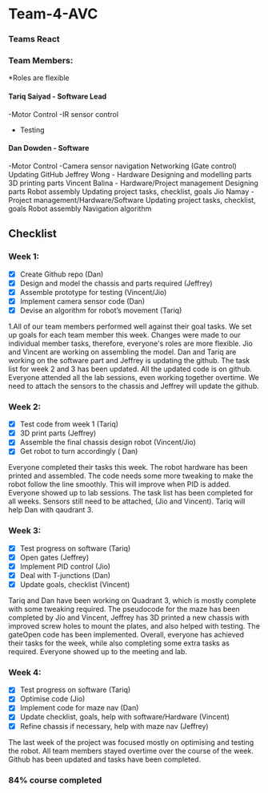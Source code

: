 # Team-4-AVC

### Teams React

### Team Members: 
*Roles are flexible
#### Tariq Saiyad - Software Lead
  -Motor Control
  -IR sensor control
  - Testing
#### Dan Dowden - Software
  -Motor Control 
  -Camera sensor navigation
Networking (Gate control)
Updating GitHub
Jeffrey Wong - Hardware
Designing and modelling parts
3D printing parts
Vincent Balina - Hardware/Project management
Designing parts 
Robot assembly
Updating project tasks, checklist, goals
Jio Namay - Project management/Hardware/Software
Updating project tasks, checklist, goals
Robot assembly
Navigation algorithm


## Checklist 

### Week 1: 

- [x] Create Github repo (Dan)
- [x] Design and model the chassis and parts required (Jeffrey)
- [x] Assemble prototype for testing (Vincent/Jio)
- [x] Implement camera sensor code (Dan)
- [x] Devise an algorithm for robot’s movement  (Tariq)

1.All of our team members performed well against their goal tasks. We set up goals for each team member this week. Changes were made to our individual member tasks, therefore, everyone's roles are more flexible. Jio and Vincent are working on assembling the model. Dan and Tariq are working on the software part and Jeffrey is updating the github. The task list for week 2 and 3 has been updated. All the updated code is on github. Everyone attended all the lab sessions, even working together overtime. We need to attach the sensors to the chassis and Jeffrey will update the github.

### Week 2:

- [x] Test code from week 1 (Tariq)
- [x] 3D print parts (Jeffrey)
- [x] Assemble the final chassis design robot (Vincent/Jio)
- [x] Get robot to turn accordingly ( Dan)

Everyone completed their tasks this week. The robot hardware has been printed and assembled. The code needs some more tweaking to make the robot follow the line smoothly. This will improve when PID is added. Everyone showed up to lab sessions. The task list has been completed for all weeks. Sensors still need to be attached, (Jio and Vincent). Tariq will help Dan with qaudrant 3.

### Week 3:

- [x] Test progress on software (Tariq)
- [x] Open gates (Jeffrey)
- [x] Implement PID control (Jio)
- [x] Deal with T-junctions (Dan)
- [x] Update goals, checklist (Vincent)

Tariq and Dan have been working on Quadrant 3, which is mostly complete with some tweaking required. The pseudocode for the maze has been completed by Jio and Vincent, Jeffrey has 3D printed a new chassis with improved screw holes to mount the plates, and also helped with testing. The gateOpen code has been implemented. Overall, everyone has achieved their tasks for the week, while also completing some extra tasks as required. Everyone showed up to the meeting and lab. 

### Week 4:

- [x] Test progress on software (Tariq)
- [x] Optimise code (Jio)
- [x] Implement code for maze nav (Dan)
- [x] Update checklist, goals, help with software/Hardware (Vincent)
- [x] Refine chassis if necessary, help with maze nav (Jeffrey)

The last week of the project was focused mostly on optimising and testing the robot. All team members stayed overtime over the course of the week. Github has been updated and tasks have been completed. 

### 84% course completed

